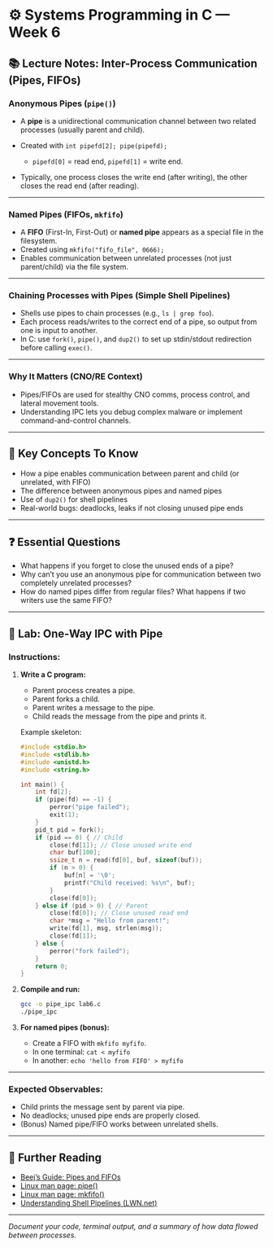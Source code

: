 # ⚙️ Systems Programming in C — Week 6

## 📚 Lecture Notes: Inter-Process Communication (Pipes, FIFOs)

### Anonymous Pipes (`pipe()`)

* A **pipe** is a unidirectional communication channel between two related processes (usually parent and child).
* Created with `int pipefd[2]; pipe(pipefd);`

  * `pipefd[0]` = read end, `pipefd[1]` = write end.
* Typically, one process closes the write end (after writing), the other closes the read end (after reading).

---

### Named Pipes (FIFOs, `mkfifo`)

* A **FIFO** (First-In, First-Out) or **named pipe** appears as a special file in the filesystem.
* Created using `mkfifo("fifo_file", 0666);`
* Enables communication between unrelated processes (not just parent/child) via the file system.

---

### Chaining Processes with Pipes (Simple Shell Pipelines)

* Shells use pipes to chain processes (e.g., `ls | grep foo`).
* Each process reads/writes to the correct end of a pipe, so output from one is input to another.
* In C: use `fork()`, `pipe()`, and `dup2()` to set up stdin/stdout redirection before calling `exec()`.

---

### Why It Matters (CNO/RE Context)

* Pipes/FIFOs are used for stealthy CNO comms, process control, and lateral movement tools.
* Understanding IPC lets you debug complex malware or implement command-and-control channels.

---

## 🧠 Key Concepts To Know

* How a pipe enables communication between parent and child (or unrelated, with FIFO)
* The difference between anonymous pipes and named pipes
* Use of `dup2()` for shell pipelines
* Real-world bugs: deadlocks, leaks if not closing unused pipe ends

---

## ❓ Essential Questions

* What happens if you forget to close the unused ends of a pipe?
* Why can’t you use an anonymous pipe for communication between two completely unrelated processes?
* How do named pipes differ from regular files? What happens if two writers use the same FIFO?

---

## 🧪 Lab: One-Way IPC with Pipe

### **Instructions:**

1. **Write a C program:**

   * Parent process creates a pipe.
   * Parent forks a child.
   * Parent writes a message to the pipe.
   * Child reads the message from the pipe and prints it.

   Example skeleton:

   ```c
   #include <stdio.h>
   #include <stdlib.h>
   #include <unistd.h>
   #include <string.h>

   int main() {
       int fd[2];
       if (pipe(fd) == -1) {
           perror("pipe failed");
           exit(1);
       }
       pid_t pid = fork();
       if (pid == 0) { // Child
           close(fd[1]); // Close unused write end
           char buf[100];
           ssize_t n = read(fd[0], buf, sizeof(buf));
           if (n > 0) {
               buf[n] = '\0';
               printf("Child received: %s\n", buf);
           }
           close(fd[0]);
       } else if (pid > 0) { // Parent
           close(fd[0]); // Close unused read end
           char *msg = "Hello from parent!";
           write(fd[1], msg, strlen(msg));
           close(fd[1]);
       } else {
           perror("fork failed");
       }
       return 0;
   }
   ```

2. **Compile and run:**

   ```sh
   gcc -o pipe_ipc lab6.c
   ./pipe_ipc
   ```

3. **For named pipes (bonus):**

   * Create a FIFO with `mkfifo myfifo`.
   * In one terminal: `cat < myfifo`
   * In another: `echo 'hello from FIFO' > myfifo`

---

### **Expected Observables:**

* Child prints the message sent by parent via pipe.
* No deadlocks; unused pipe ends are properly closed.
* (Bonus) Named pipe/FIFO works between unrelated shells.

---

## 📖 Further Reading

* [Beej’s Guide: Pipes and FIFOs](https://beej.us/guide/bgipc/html/split/pipes.html)
* [Linux man page: pipe()](https://man7.org/linux/man-pages/man2/pipe.2.html)
* [Linux man page: mkfifo()](https://man7.org/linux/man-pages/man3/mkfifo.3.html)
* [Understanding Shell Pipelines (LWN.net)](https://lwn.net/Articles/237922/)

---

*Document your code, terminal output, and a summary of how data flowed between processes.*
